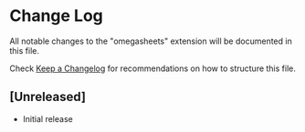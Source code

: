 # Change Log

All notable changes to the "omegasheets" extension will be documented in this file.

Check [Keep a Changelog](http://keepachangelog.com/) for recommendations on how to structure this file.

## [Unreleased]

- Initial release